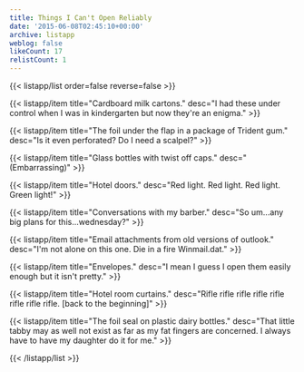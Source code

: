 ```yaml
---
title: Things I Can't Open Reliably
date: '2015-06-08T02:45:10+00:00'
archive: listapp
weblog: false
likeCount: 17
relistCount: 1
---
```



{{< listapp/list order=false reverse=false >}}

   {{< listapp/item title="Cardboard milk cartons."
      desc="I had these under control when I was in kindergarten but now they're an enigma." >}}

   {{< listapp/item title="The foil under the flap in a package of Trident gum."
      desc="Is it even perforated? Do I need a scalpel?" >}}

   {{< listapp/item title="Glass bottles with twist off caps."
      desc="(Embarrassing)" >}}

   {{< listapp/item title="Hotel doors."
      desc="Red light. Red light. Red light. Green light!" >}}

   {{< listapp/item title="Conversations with my barber."
      desc="So um...any big plans for this...wednesday?" >}}

   {{< listapp/item title="Email attachments from old versions of outlook."
      desc="I'm not alone on this one. Die in a fire Winmail.dat." >}}

   {{< listapp/item title="Envelopes."
      desc="I mean I guess I open them easily enough but it isn't pretty." >}}

   {{< listapp/item title="Hotel room curtains."
      desc="Rifle rifle rifle rifle rifle rifle rifle rifle. [back to the beginning]" >}}

   {{< listapp/item title="The foil seal on plastic dairy bottles."
      desc="That little tabby may as well not exist as far as my fat fingers are concerned. I always have to have my daughter do it for me." >}}

{{< /listapp/list >}}
